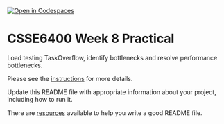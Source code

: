 [![Open in Codespaces](https://classroom.github.com/assets/launch-codespace-2972f46106e565e64193e422d61a12cf1da4916b45550586e14ef0a7c637dd04.svg)](https://classroom.github.com/open-in-codespaces?assignment_repo_id=19451705)
# CSSE6400 Week 8 Practical

Load testing TaskOverflow, identify bottlenecks and resolve performance bottlenecks.

Please see the [instructions](https://csse6400.uqcloud.net/practicals/week08) for more details.

Update this README file with appropriate information about your project,
including how to run it.

There are [resources](https://www.makeareadme.com) available to help you write a good README file.
